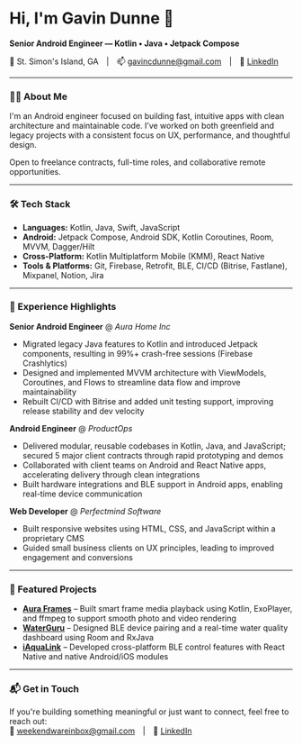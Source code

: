 # Hi, I'm Gavin Dunne 👋  
**Senior Android Engineer — Kotlin • Java • Jetpack Compose**

📍 St. Simon's Island, GA | 📫 [gavincdunne@gmail.com](mailto:gavincdunne@gmail.com) | 🔗 [LinkedIn](https://linkedin.com/in/dunnefortheday)

---

### 👨‍💻 About Me  
I'm an Android engineer focused on building fast, intuitive apps with clean architecture and maintainable code. I’ve worked on both greenfield and legacy projects with a consistent focus on UX, performance, and thoughtful design.

Open to freelance contracts, full-time roles, and collaborative remote opportunities.

---

### 🛠️ Tech Stack  
- **Languages:** Kotlin, Java, Swift, JavaScript  
- **Android:** Jetpack Compose, Android SDK, Kotlin Coroutines, Room, MVVM, Dagger/Hilt  
- **Cross-Platform:** Kotlin Multiplatform Mobile (KMM), React Native  
- **Tools & Platforms:** Git, Firebase, Retrofit, BLE, CI/CD (Bitrise, Fastlane), Mixpanel, Notion, Jira  

---

### 💼 Experience Highlights  

**Senior Android Engineer** @ *Aura Home Inc*  
- Migrated legacy Java features to Kotlin and introduced Jetpack components, resulting in 99%+ crash-free sessions (Firebase Crashlytics)  
- Designed and implemented MVVM architecture with ViewModels, Coroutines, and Flows to streamline data flow and improve maintainability  
- Rebuilt CI/CD with Bitrise and added unit testing support, improving release stability and dev velocity  

**Android Engineer** @ *ProductOps*  
- Delivered modular, reusable codebases in Kotlin, Java, and JavaScript; secured 5 major client contracts through rapid prototyping and demos  
- Collaborated with client teams on Android and React Native apps, accelerating delivery through clean integrations  
- Built hardware integrations and BLE support in Android apps, enabling real-time device communication  

**Web Developer** @ *Perfectmind Software*  
- Built responsive websites using HTML, CSS, and JavaScript within a proprietary CMS  
- Guided small business clients on UX principles, leading to improved engagement and conversions  

---

### 📱 Featured Projects  
- **[Aura Frames](https://play.google.com/store/apps/details?id=com.pushd.client)** – Built smart frame media playback using Kotlin, ExoPlayer, and ffmpeg to support smooth photo and video rendering  
- **[WaterGuru](https://play.google.com/store/apps/details?id=com.waterguru.android)** – Designed BLE device pairing and a real-time water quality dashboard using Room and RxJava  
- **[iAquaLink](https://play.google.com/store/apps/details?id=com.zodiac.iaqualink)** – Developed cross-platform BLE control features with React Native and native Android/iOS modules  

---

### 📬 Get in Touch  
If you're building something meaningful or just want to connect, feel free to reach out:  
📧 [weekendwareinbox@gmail.com](mailto:weekendwareinbox@gmail.com) | 🔗 [LinkedIn](https://linkedin.com/in/dunnefortheday)
